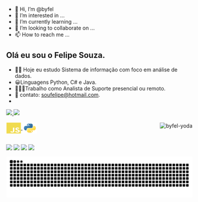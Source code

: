 - 👋 Hi, I’m @byfel
- 👀 I’m interested in ...
- 🌱 I’m currently learning ...
- 💞️ I’m looking to collaborate on ...
- 📫 How to reach me ...

<!---
byfel/byfel is a ✨ special ✨ repository because its `README.md` (this file) appears on your GitHub profile.
You can click the Preview link to take a look at your changes.
--->

## Olá eu sou o Felipe Souza.
- 👨‍💻 Hoje eu estudo Sistema de informação com foco em análise de dados.
- 😀Linguagens Python, C# e Java.
- 🧑🏿‍💻Trabalho como Analista de Suporte presencial ou remoto.
- 📧 contato: soufelipe@hotmail.com.
-  <div>
  <a href="https://github.com/byfe2">
  <img height="180em" src="https://github-readme-stats.vercel.app/api?username=byfel&show_icons=true&theme=dracula&include_all_commits=true&count_private=true"/>
  <img height="180em" src="https://github-readme-stats.vercel.app/api/top-langs/?username=byfel&layout=compact&langs_count=7&theme=dracula"/>
</div>
  
  <div style="display: inline_block"><br>
  <img align="center" alt="byfel-Js" height="30" width="40" src="https://raw.githubusercontent.com/devicons/devicon/master/icons/javascript/javascript-plain.svg">
  <img align="center" alt="byfel-Python" height="30" width="40" src="https://raw.githubusercontent.com/devicons/devicon/master/icons/python/python-original.svg">
  <img align="right" alt="byfel-yoda" src="">
</div>
  
   ##
 
<div> 
  <a href="https://instagram.com/fe.lipe.souza" target="_blank"><img src="https://img.shields.io/badge/-Instagram-%23E4405F?style=for-the-badge&logo=instagram&logoColor=white" target="_blank"></a>
 	<a href="https://https://www.twitch.tv/byfel22" target="_blank"><img src="https://img.shields.io/badge/Twitch-9146FF?style=for-the-badge&logo=twitch&logoColor=white" target="_blank"></a> 
  <a href = "mailto:contatofelipe.rochadesouza@gmail.com"><img src="https://img.shields.io/badge/-Gmail-%23333?style=for-the-badge&logo=gmail&logoColor=white" target="_blank"></a>
  <a href="https://www.linkedin.com/in/felipe-rocha-de-souza-a7355920/" target="_blank"><img src="https://img.shields.io/badge/-LinkedIn-%230077B5?style=for-the-badge&logo=linkedin&logoColor=white" target="_blank"></a> 
 
  ![Snake animation](https://github.com/byfel/byfel2/blob/output/github-contribution-grid-snake.svg)
 
</div>

